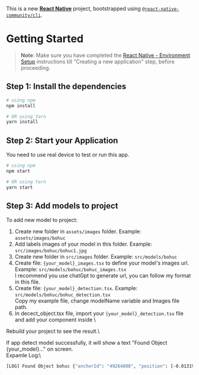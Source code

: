 This is a new [**React Native**](https://reactnative.dev) project, bootstrapped using [`@react-native-community/cli`](https://github.com/react-native-community/cli).

# Getting Started

> **Note**: Make sure you have completed the [React Native - Environment Setup](https://reactnative.dev/docs/environment-setup) instructions till "Creating a new application" step, before proceeding.

## Step 1: Install the dependencies

```bash
# using npm
npm install

# OR using Yarn
yarn install
```

## Step 2: Start your Application

You need to use real device to test or run this app.

```bash
# using npm
npm start

# OR using Yarn
yarn start
```

## Step 3: Add models to project

To add new model to project:

1. Create new folder in `assets/images` folder. Example: `assets/images/bohuc`
2. Add labels images of your model in this folder. Example: `src/images/bohuc/bohuc1.jpg`
3. Create new folder in `src/images` folder. Example: `src/models/bohuc`
4. Create file: `{your_model}_images.tsx` to define your model's images url. Example: `src/models/bohuc/bohuc_images.tsx`\
   I recommend you use chatGpt to generate url, you can follow my format in this file.
5. Create file: `{your_model}_detection.tsx`. Example: `src/models/bohuc/bohuc_detection.tsx`\
   Copy my example file, change modelName variable and Images file path.
6. In decect_object.tsx file, import your `{your_model}_detection.tsx` file and add your component inside <ViroARScene>\

Rebuild your project to see the result.\

If app detect model successfully, it will show a text "Found Object {your_model}..." on screen.\
Expamle Log:\

```bash
[LOG] Found Object bohuc {"anchorId": "49264808", "position": [-0.01319042220711708, -0.3073541224002838, -0.43637239933013916], "rotation": [36.71136178875351, -13.227428870237672, 24.101736335548186], "scale": [1, 1, 1], "trackingMethod": "tracking", "type": "image"}
```

